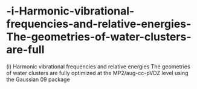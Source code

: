 # -i-Harmonic-vibrational-frequencies-and-relative-energies-The-geometries-of-water-clusters-are-full
(i) Harmonic vibrational frequencies and relative energies The geometries of water clusters are fully optimized at the MP2/aug-cc-pVDZ level using the Gaussian 09 package 
